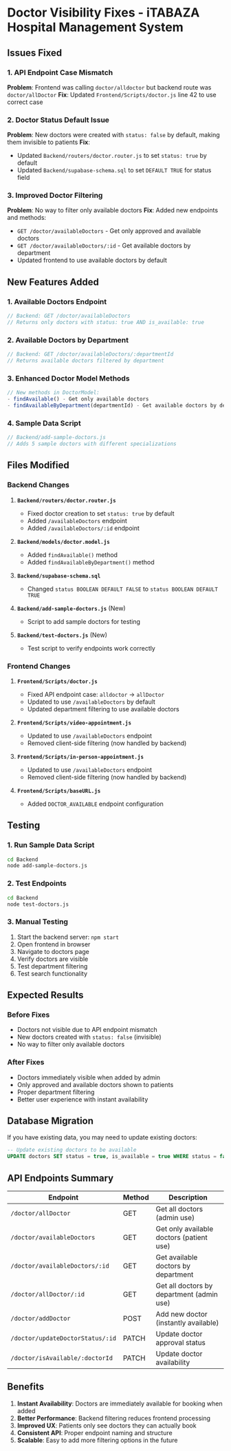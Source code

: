 # Doctor Visibility Fixes - iTABAZA Hospital Management System

## Issues Fixed

### 1. API Endpoint Case Mismatch
**Problem**: Frontend was calling `doctor/alldoctor` but backend route was `doctor/allDoctor`
**Fix**: Updated `Frontend/Scripts/doctor.js` line 42 to use correct case

### 2. Doctor Status Default Issue
**Problem**: New doctors were created with `status: false` by default, making them invisible to patients
**Fix**: 
- Updated `Backend/routers/doctor.router.js` to set `status: true` by default
- Updated `Backend/supabase-schema.sql` to set `DEFAULT TRUE` for status field

### 3. Improved Doctor Filtering
**Problem**: No way to filter only available doctors
**Fix**: Added new endpoints and methods:
- `GET /doctor/availableDoctors` - Get only approved and available doctors
- `GET /doctor/availableDoctors/:id` - Get available doctors by department
- Updated frontend to use available doctors by default

## New Features Added

### 1. Available Doctors Endpoint
```javascript
// Backend: GET /doctor/availableDoctors
// Returns only doctors with status: true AND is_available: true
```

### 2. Available Doctors by Department
```javascript
// Backend: GET /doctor/availableDoctors/:departmentId
// Returns available doctors filtered by department
```

### 3. Enhanced Doctor Model Methods
```javascript
// New methods in DoctorModel:
- findAvailable() - Get only available doctors
- findAvailableByDepartment(departmentId) - Get available doctors by department
```

### 4. Sample Data Script
```javascript
// Backend/add-sample-doctors.js
// Adds 5 sample doctors with different specializations
```

## Files Modified

### Backend Changes
1. **`Backend/routers/doctor.router.js`**
   - Fixed doctor creation to set `status: true` by default
   - Added `/availableDoctors` endpoint
   - Added `/availableDoctors/:id` endpoint

2. **`Backend/models/doctor.model.js`**
   - Added `findAvailable()` method
   - Added `findAvailableByDepartment()` method

3. **`Backend/supabase-schema.sql`**
   - Changed `status BOOLEAN DEFAULT FALSE` to `status BOOLEAN DEFAULT TRUE`

4. **`Backend/add-sample-doctors.js`** (New)
   - Script to add sample doctors for testing

5. **`Backend/test-doctors.js`** (New)
   - Test script to verify endpoints work correctly

### Frontend Changes
1. **`Frontend/Scripts/doctor.js`**
   - Fixed API endpoint case: `alldoctor` → `allDoctor`
   - Updated to use `/availableDoctors` by default
   - Updated department filtering to use available doctors

2. **`Frontend/Scripts/video-appointment.js`**
   - Updated to use `/availableDoctors` endpoint
   - Removed client-side filtering (now handled by backend)

3. **`Frontend/Scripts/in-person-appointment.js`**
   - Updated to use `/availableDoctors` endpoint
   - Removed client-side filtering (now handled by backend)

4. **`Frontend/Scripts/baseURL.js`**
   - Added `DOCTOR_AVAILABLE` endpoint configuration

## Testing

### 1. Run Sample Data Script
```bash
cd Backend
node add-sample-doctors.js
```

### 2. Test Endpoints
```bash
cd Backend
node test-doctors.js
```

### 3. Manual Testing
1. Start the backend server: `npm start`
2. Open frontend in browser
3. Navigate to doctors page
4. Verify doctors are visible
5. Test department filtering
6. Test search functionality

## Expected Results

### Before Fixes
-  Doctors not visible due to API endpoint mismatch
-  New doctors created with `status: false` (invisible)
-  No way to filter only available doctors

### After Fixes
-  Doctors immediately visible when added by admin
-  Only approved and available doctors shown to patients
-  Proper department filtering
-  Better user experience with instant availability

## Database Migration

If you have existing data, you may need to update existing doctors:

```sql
-- Update existing doctors to be available
UPDATE doctors SET status = true, is_available = true WHERE status = false;
```

## API Endpoints Summary

| Endpoint | Method | Description |
|----------|--------|-------------|
| `/doctor/allDoctor` | GET | Get all doctors (admin use) |
| `/doctor/availableDoctors` | GET | Get only available doctors (patient use) |
| `/doctor/availableDoctors/:id` | GET | Get available doctors by department |
| `/doctor/allDoctor/:id` | GET | Get all doctors by department (admin use) |
| `/doctor/addDoctor` | POST | Add new doctor (instantly available) |
| `/doctor/updateDoctorStatus/:id` | PATCH | Update doctor approval status |
| `/doctor/isAvailable/:doctorId` | PATCH | Update doctor availability |

## Benefits

1. **Instant Availability**: Doctors are immediately available for booking when added
2. **Better Performance**: Backend filtering reduces frontend processing
3. **Improved UX**: Patients only see doctors they can actually book
4. **Consistent API**: Proper endpoint naming and structure
5. **Scalable**: Easy to add more filtering options in the future 